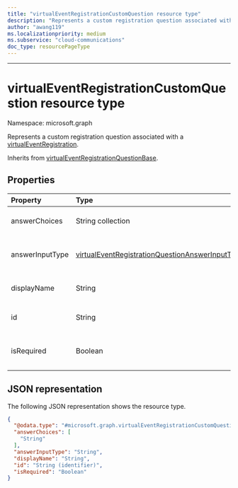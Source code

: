 ```yaml
---
title: "virtualEventRegistrationCustomQuestion resource type"
description: "Represents a custom registration question associated with a virtual event registration."
author: "awang119"
ms.localizationpriority: medium
ms.subservice: "cloud-communications"
doc_type: resourcePageType
---
```

---

# virtualEventRegistrationCustomQuestion resource type

Namespace: microsoft.graph

Represents a custom registration question associated with a [virtualEventRegistration](../resources/virtualeventregistration.md).

Inherits from [virtualEventRegistrationQuestionBase](../resources/virtualeventregistrationquestionbase.md).

## Properties

|Property|Type|Description|
|:---|:---|:---|
|answerChoices|String collection|Answer choices when **answerInputType** is `singleChoice` or `multiChoice`. |
|answerInputType|[virtualEventRegistrationQuestionAnswerInputType](../resources/enums.md#virtualeventregistrationquestionanswerinputtype-values)|Input type of the registration question answer. Possible values are `text`, `multilineText`, `singleChoice`, `multiChoice`, and `boolean`.|
|displayName|String|Display name of the registration question. Inherited from [virtualEventRegistrationQuestionBase](../resources/virtualeventregistrationquestionbase.md).|
|id|String|Unique identifier of the registration question. Inherited from [virtualEventRegistrationQuestionBase](../resources/virtualeventregistrationquestionbase.md).|
|isRequired|Boolean| Indicates whether an answer to the question is required. The default value is `false`. Inherited from [virtualEventRegistrationQuestionBase](../resources/virtualeventregistrationquestionbase.md).|


## JSON representation

The following JSON representation shows the resource type.
<!-- {
  "blockType": "resource",
  "keyProperty": "id",
  "@odata.type": "microsoft.graph.virtualEventRegistrationCustomQuestion",
  "baseType": "microsoft.graph.virtualEventRegistrationQuestionBase",
  "openType": false
}
-->
``` json
{
  "@odata.type": "#microsoft.graph.virtualEventRegistrationCustomQuestion",
  "answerChoices": [
    "String"
  ],
  "answerInputType": "String",
  "displayName": "String",
  "id": "String (identifier)",
  "isRequired": "Boolean"
}
```
